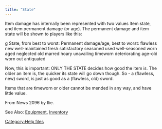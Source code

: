 ```yaml
---
title: "State"
---
```


Item damage has internally been represented with two values Item state,
and item permanent damage (or age). The permanent damage and item state
will be shown to players like this:

<nowiki>g State, from best to worst: Permanent damage/age, best to
worst: flawless new well-maintained fresh satisfactory seasoned used
well-seasoned worn aged neglected old marred hoary unavailing timeworn
deteriorating age-old worn out antiquated

</pre>

Now, this is important: ONLY THE STATE decides how good the item is. The
older an item is, the quicker its state will go down though. So - a
(flawless, new) sword, is just as good as a (flawless, old) sword.

Items that are timeworn or older cannot be mended in any way, and have
little value.

From News 2096 by Ilie.

See Also: [Equipment](Equipment "wikilink"),
[Inventory](Inventory "wikilink")

[Category:Help files](Category:Help_files "wikilink")